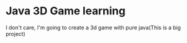 # Java 3D Game learning
I don't care, I'm going to create a 3d game with pure java(This is a big project)
